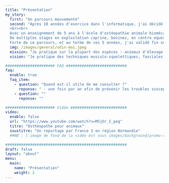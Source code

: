 ```yaml
---
title: "Présentation"
my_story:
  first: "Un parcours mouvementé"
  second: "Après 10 années d'exercice dans l'informatique, j'ai décidé de changer de vie et de me réorienter en ostéopathie animale.
  <br><br>
  Avec un enseignement de 5 ans à l'école d'ostéopathie animale biomécaniste (Biopraxia à Rennes), j'ai acquis les connaissances théoriques me permettant de comprendre les fonctionnements anatomique, mécanique, métabolique et physiologique de l'animal et également des connaissancesun pratique au contact des animaux dès la première année. Ce cursus m'a permis de developper progressivement compétences et savoir faire. <br><br>
  De multiples stages en exploitation caprine, bovines, en centre equestre, en élevages bovins, caprins, canins, en SPA, mais aussi au contact de comportementaliste canin, de vétérinaires, de formateurs de chiens d'assistance et évidemment auprès de différents professionnels ostéopathes animaliers m'ont permis de comprendre les besoins de ma patientèle et de prendre conscience de la réalité du terrain. <br><br>
  Forte de ce parcours, et au terme de ces 5 années, j'ai validé fin septembre 2022 mes acquis auprès d'un jury de vétérinaires et d'ostéopathes animaliers. Je suis donc inscrite au Registre National d'Aptitude (RNA) en tant que ostéopathe animalière <a target='_blank' href='https://www.veterinaire.fr/annuaires/liste-des-personnes-non-veterinaires-pouvant-realiser-des-actes-dosteopathie-animale/registre-national-daptitude-rna'>(OA 1176)</a>. Cette inscription me permet d'excercer les actes d'ostéopathie animale décrits dans l'article D243-7 du Code Rural et de la Pêche Maritime <a target='_blank' href='https://www.legifrance.gouv.fr/codes/article_lc/LEGIARTI000034451339'>(CRPM Article D243-7)</a> ."
  img: /images/general/odin-moi.jpeg
  mission: "Je pratique sur la plupart des espèces : animaux d'élevage (<i class='fa-solid fa-cow'></i> bovins, caprins, <i class='fa-solid fa-sheep'></i> ovins, porcins), animaux de compagnie (canins, félins, <i class='fa fa-horse'></i> équins, <i class='fa fa-chicken'></i>gallinacés, NAC)"
  vision: "Je pratique des techniques musculo-squelettiques, fasciales, viscérales et crâniennes."

###################### FAQ ###########################
faq:
  enable: true
  faq_item:
    - question: "Quand est-il utile de me consulter ?"
      reponse: " - une fois par an afin de prévenir les troubles susceptibles de s'installer dans le temps. <br> - lors d'un changement comportemental de l'animal : refus de monter ou descendre de la voiture, du canapé, manque d'enthousiasme pour la balade, réaction au brossage et/ou sanglage, baisse de performance, difficulté à prendre en insémination artificielle ... <br> - après une opération, afin de permettre l'installation d'un nouveau schéma fonctionnel et de limiter les adhérences dûes à la cicatrisation. <br>- pendant la croissance afin d'optimiser le développement. <br> - lors du vieillissement afin de ralentir au mieux le vieillissement physiologique."
    - question: ""
      reponse: ""

###################### Vidéo #########################
video: 
  enable: false
  url: "https://www.youtube.com/watch?v=MSjOr_S_peg"
  titre: "Osthéopathe pour animaux"
  soustitre: "Un reportage par France 3 en région Normandie"
  ##NB : l'image de fond de la vidéo est sous images/background/promo-video.jpg

######################################################
draft: false
layout: "about"
menu:
  main:
    name: "Présentation"
    weight: 2
---
```

